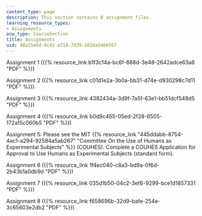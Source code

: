 ```yaml
---
content_type: page
description: This section contains 8 assignment files.
learning_resource_types:
- Assignments
ocw_type: CourseSection
title: Assignments
uid: 48a15e6d-0c42-a314-7d39-1024a5466f67
---
```


Assignment 1 ({{% resource_link b1f3c14a-bc6f-688d-3e48-2642adce63a8 "PDF" %}})

Assignment 2 ({{% resource_link c01d1e2a-3b0a-bb31-d74e-d930298c7d11 "PDF" %}})

Assignment 3 ({{% resource_link 4382434a-3d9f-7a5f-63e1-bb51dcf549d5 "PDF" %}})

Assignment 4 ({{% resource_link b0d9c465-05ed-2f28-6505-172a15c060b5 "PDF" %}})

Assignment 5: Please see the MIT {{% resource_link "445ddabb-8754-4ac1-a294-92584a5ab267" "Committee On the Use of Humans as Experimental Subjects" %}} (COUHES). Complete a COUHES Application for Approval to Use Humans as Experimental Subjects (standard form).

Assignment 6 ({{% resource_link 1f4ec040-c8a3-bd9a-0f6d-2b43b1a0db9d "PDF" %}})

Assignment 7 ({{% resource_link 035d1b50-04c2-3ef6-9299-bce1d1857331 "PDF" %}})

Assignment 8 ({{% resource_link f658696b-32d9-bafe-254e-3c65603e2db2 "PDF" %}})